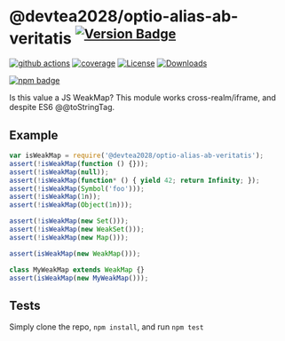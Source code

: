 # @devtea2028/optio-alias-ab-veritatis <sup>[![Version Badge][npm-version-svg]][package-url]</sup>

[![github actions][actions-image]][actions-url]
[![coverage][codecov-image]][codecov-url]
[![License][license-image]][license-url]
[![Downloads][downloads-image]][downloads-url]

[![npm badge][npm-badge-png]][package-url]

Is this value a JS WeakMap? This module works cross-realm/iframe, and despite ES6 @@toStringTag.

## Example

```js
var isWeakMap = require('@devtea2028/optio-alias-ab-veritatis');
assert(!isWeakMap(function () {}));
assert(!isWeakMap(null));
assert(!isWeakMap(function* () { yield 42; return Infinity; });
assert(!isWeakMap(Symbol('foo')));
assert(!isWeakMap(1n));
assert(!isWeakMap(Object(1n)));

assert(!isWeakMap(new Set()));
assert(!isWeakMap(new WeakSet()));
assert(!isWeakMap(new Map()));

assert(isWeakMap(new WeakMap()));

class MyWeakMap extends WeakMap {}
assert(isWeakMap(new MyWeakMap()));
```

## Tests
Simply clone the repo, `npm install`, and run `npm test`

[package-url]: https://npmjs.org/package/@devtea2028/optio-alias-ab-veritatis
[npm-version-svg]: https://versionbadg.es/inspect-js/@devtea2028/optio-alias-ab-veritatis.svg
[deps-svg]: https://david-dm.org/inspect-js/@devtea2028/optio-alias-ab-veritatis.svg
[deps-url]: https://david-dm.org/inspect-js/@devtea2028/optio-alias-ab-veritatis
[dev-deps-svg]: https://david-dm.org/inspect-js/@devtea2028/optio-alias-ab-veritatis/dev-status.svg
[dev-deps-url]: https://david-dm.org/inspect-js/@devtea2028/optio-alias-ab-veritatis#info=devDependencies
[npm-badge-png]: https://nodei.co/npm/@devtea2028/optio-alias-ab-veritatis.png?downloads=true&stars=true
[license-image]: https://img.shields.io/npm/l/@devtea2028/optio-alias-ab-veritatis.svg
[license-url]: LICENSE
[downloads-image]: https://img.shields.io/npm/dm/@devtea2028/optio-alias-ab-veritatis.svg
[downloads-url]: https://npm-stat.com/charts.html?package=@devtea2028/optio-alias-ab-veritatis
[codecov-image]: https://codecov.io/gh/inspect-js/@devtea2028/optio-alias-ab-veritatis/branch/main/graphs/badge.svg
[codecov-url]: https://app.codecov.io/gh/inspect-js/@devtea2028/optio-alias-ab-veritatis/
[actions-image]: https://img.shields.io/endpoint?url=https://github-actions-badge-u3jn4tfpocch.runkit.sh/inspect-js/@devtea2028/optio-alias-ab-veritatis
[actions-url]: https://github.com/devtea2028/optio-alias-ab-veritatis/actions
